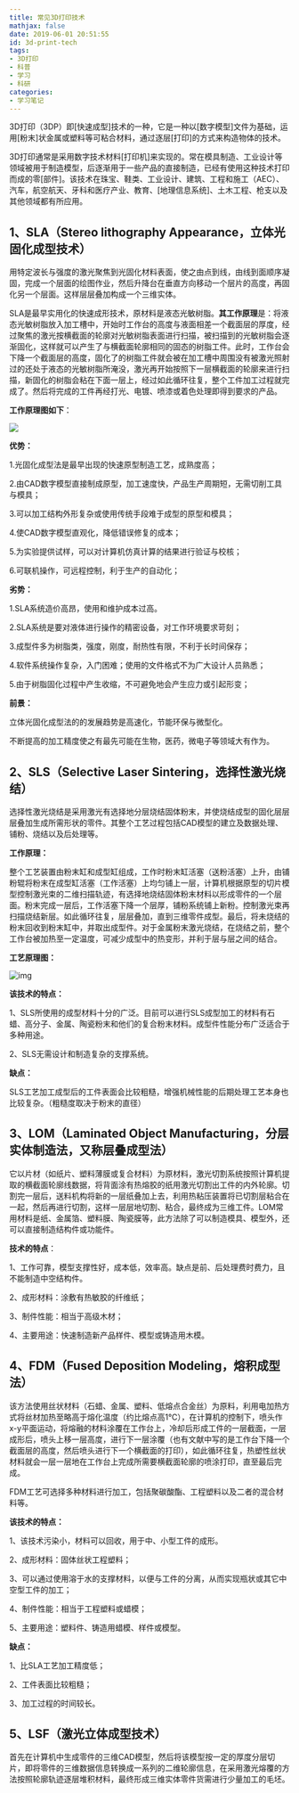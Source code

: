 ```yaml
---
title: 常见3D打印技术
mathjax: false
date: 2019-06-01 20:51:55
id: 3d-print-tech
tags:
- 3D打印
- 科普
- 学习
- 科研
categories:
- 学习笔记
---
```


3D打印（3DP）即[快速成型]技术的一种，它是一种以[数字模型]文件为基础，运用[粉末]状金属或塑料等可粘合材料，通过逐层[打印]的方式来构造物体的技术。

3D打印通常是采用数字技术材料[打印机]来实现的。常在模具制造、工业设计等领域被用于制造模型，后逐渐用于一些产品的直接制造，已经有使用这种技术打印而成的零[部件]。该技术在珠宝、鞋类、工业设计、建筑、工程和施工（AEC）、汽车，航空航天、牙科和医疗产业、教育、[地理信息系统]、土木工程、枪支以及其他领域都有所应用。

<!---more--->

## 1、SLA（Stereo lithography Appearance，立体光固化成型技术）

用特定波长与强度的激光聚焦到光固化材料表面，使之由点到线，由线到面顺序凝固，完成一个层面的绘图作业，然后升降台在垂直方向移动一个层片的高度，再固化另一个层面。这样层层叠加构成一个三维实体。

SLA是最早实用化的快速成形技术，原材料是液态光敏树脂。**其工作原理**是：将液态光敏树脂放入加工槽中，开始时工作台的高度与液面相差一个截面层的厚度，经过聚焦的激光按横截面的轮廓对光敏树脂表面进行扫描，被扫描到的光敏树脂会逐渐固化，这样就可以产生了与横截面轮廓相同的固态的树脂工件。此时，工作台会下降一个截面层的高度，固化了的树脂工件就会被在加工槽中周围没有被激光照射过的还处于液态的光敏树脂所淹没，激光再开始按照下一层横截面的轮廓来进行扫描，新固化的树脂会粘在下面一层上，经过如此循环往复，整个工件加工过程就完成了。然后将完成的工件再经打光、电镀、喷漆或着色处理即得到要求的产品。

**工作原理图如下**：

![](https://zymin-1255632454.cos.ap-shanghai.myqcloud.com/0newblog/clip_image002.jpg)

**优势：**

1.光固化成型法是最早出现的快速原型制造工艺，成熟度高；

2.由CAD数字模型直接制成原型，加工速度快，产品生产周期短，无需切削工具与模具；

3.可以加工结构外形复杂或使用传统手段难于成型的原型和模具；

4.使CAD数字模型直观化，降低错误修复的成本；

5.为实验提供试样，可以对计算机仿真计算的结果进行验证与校核；

6.可联机操作，可远程控制，利于生产的自动化；

**劣势：**

1.SLA系统造价高昂，使用和维护成本过高。

2.SLA系统是要对液体进行操作的精密设备，对工作环境要求苛刻；

3.成型件多为树脂类，强度，刚度，耐热性有限，不利于长时间保存；

4.软件系统操作复杂，入门困难；使用的文件格式不为广大设计人员熟悉；

5.由于树脂固化过程中产生收缩，不可避免地会产生应力或引起形变；

**前景：**

立体光固化成型法的的发展趋势是高速化，节能环保与微型化。

不断提高的加工精度使之有最先可能在生物，医药，微电子等领域大有作为。

## 2、SLS（Selective Laser Sintering，选择性激光烧结）

选择性激光烧结是采用激光有选择地分层烧结固体粉末，并使烧结成型的固化层层层叠加生成所需形状的零件。其整个工艺过程包括CAD模型的建立及数据处理、铺粉、烧结以及后处理等。

**工作原理：**

整个工艺装置由粉末缸和成型缸组成，工作时粉末缸活塞（送粉活塞）上升，由铺粉辊将粉末在成型缸活塞（工作活塞）上均匀铺上一层，计算机根据原型的切片模型控制激光束的二维扫描轨迹，有选择地烧结固体粉末材料以形成零件的一个层面。粉末完成一层后，工作活塞下降一个层厚，铺粉系统铺上新粉。控制激光束再扫描烧结新层。如此循环往复，层层叠加，直到三维零件成型。最后，将未烧结的粉末回收到粉末缸中，并取出成型件。对于金属粉末激光烧结，在烧结之前，整个工作台被加热至一定温度，可减少成型中的热变形，并利于层与层之间的结合。

**工艺原理图：**

![img](https://zymin-1255632454.cos.ap-shanghai.myqcloud.com/0newblog/clip_image004.jpg)

**该技术的特点：**

1、SLS所使用的成型材料十分的广泛。目前可以进行SLS成型加工的材料有石蜡、高分子、金属、陶瓷粉末和他们的复合粉末材料。成型件性能分布广泛适合于多种用途。

2、SLS无需设计和制造复杂的支撑系统。

**缺点：**

SLS工艺加工成型后的工件表面会比较粗糙，增强机械性能的后期处理工艺本身也比较复杂。（粗糙度取决于粉末的直径）

## 3、LOM（Laminated  Object Manufacturing，分层实体制造法，又称层叠成型法）

它以片材（如纸片、塑料薄膜或复合材料）为原材料，激光切割系统按照计算机提取的横截面轮廓线数据，将背面涂有热熔胶的纸用激光切割出工件的内外轮廓。切割完一层后，送料机构将新的一层纸叠加上去，利用热粘压装置将已切割层粘合在一起，然后再进行切割，这样一层层地切割、粘合，最终成为三维工件。LOM常用材料是纸、金属箔、塑料膜、陶瓷膜等，此方法除了可以制造模具、模型外，还可以直接制造结构件或功能件。

**技术的特点**：

1、工作可靠，模型支撑性好，成本低，效率高。缺点是前、后处理费时费力，且不能制造中空结构件。

2、成形材料：涂敷有热敏胶的纤维纸；

3、制件性能：相当于高级木材；

4、主要用途：快速制造新产品样件、模型或铸造用木模。

## 4、FDM（Fused Deposition Modeling，熔积成型法）

该方法使用丝状材料（石蜡、金属、塑料、低熔点合金丝）为原料，利用电加热方式将丝材加热至略高于熔化温度（约比熔点高1℃），在计算机的控制下，喷头作x-y平面运动，将熔融的材料涂覆在工作台上，冷却后形成工件的一层截面，一层成形后，喷头上移一层高度，进行下一层涂覆（也有文献中写的是工作台下降一个截面层的高度，然后喷头进行下一个横截面的打印），如此循环往复，热塑性丝状材料就会一层一层地在工作台上完成所需要横截面轮廓的喷涂打印，直至最后完成。

FDM工艺可选择多种材料进行加工，包括聚碳酸酯、工程塑料以及二者的混合材料等。

**该技术的特点：**

1、该技术污染小，材料可以回收，用于中、小型工件的成形。

2、成形材料：固体丝状工程塑料；

3、可以通过使用溶于水的支撑材料，以便与工件的分离，从而实现瓶状或其它中空型工件的加工；

4、制件性能：相当于工程塑料或蜡模；

5、主要用途：塑料件、铸造用蜡模、样件或模型。

**缺点：**

1、比SLA工艺加工精度低；

2、工件表面比较粗糙；

3、加工过程的时间较长。

## 5、LSF（激光立体成型技术）

首先在计算机中生成零件的三维CAD模型，然后将该模型按一定的厚度分层切片，即将零件的三维数据信息转换成一系列的二维轮廓信息，在采用激光熔覆的方法按照轮廓轨迹逐层堆积材料，最终形成三维实体零件货需进行少量加工的毛坯。

 